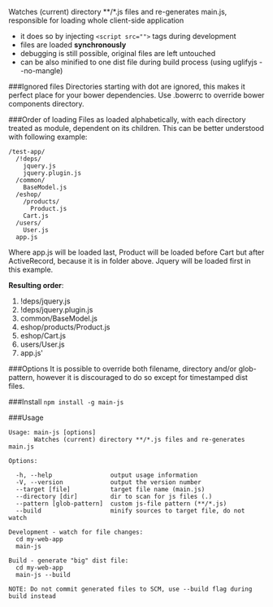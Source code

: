 Watches (current) directory **/*.js files and re-generates main.js, responsible for loading whole client-side application

- it does so by injecting `<script src="">` tags during development
- files are loaded **synchronously**
- debugging is still possible, original files are left untouched
- can be also minified to one dist file during build process (using uglifyjs --no-mangle)


###Ignored files
Directories starting with dot are ignored, this makes it perfect place for your bower dependencies. Use .bowerrc to override bower components directory.

###Order of loading
Files as loaded alphabetically, with each directory treated as module, dependent on its children. This can be better understood with following example:

    /test-app/
      /!deps/
        jquery.js
        jquery.plugin.js
      /common/
        BaseModel.js
      /eshop/
        /products/
          Product.js
        Cart.js
      /users/
        User.js
      app.js


Where app.js will be loaded last, Product will be loaded before Cart but after ActiveRecord, because it is in folder above. Jquery will be loaded first in this example.

**Resulting order**:

1. !deps/jquery.js
2. !deps/jquery.plugin.js
3. common/BaseModel.js
4. eshop/products/Product.js
5. eshop/Cart.js
6. users/User.js
7. app.js'



###Options
It is possible to override both filename, directory and/or glob-pattern, however it is discouraged to do so except for timestamped dist files.

###Install
`npm install -g main-js`

###Usage

    Usage: main-js [options]
           Watches (current) directory **/*.js files and re-generates main.js

    Options:

      -h, --help                output usage information
      -V, --version             output the version number
      --target [file]           target file name (main.js)
      --directory [dir]         dir to scan for js files (.)
      --pattern [glob-pattern]  custom js-file pattern (**/*.js)
      --build                   minify sources to target file, do not watch

    Development - watch for file changes:
      cd my-web-app
      main-js

    Build - generate "big" dist file:
      cd my-web-app
      main-js --build

    NOTE: Do not commit generated files to SCM, use --build flag during build instead
